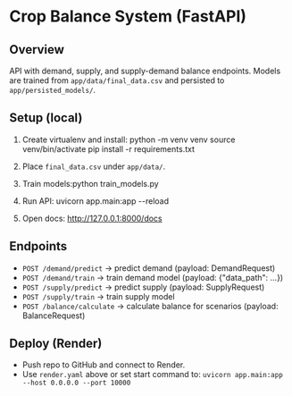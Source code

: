 # Crop Balance System (FastAPI)

## Overview
API with demand, supply, and supply-demand balance endpoints. Models are trained from `app/data/final_data.csv` and persisted to `app/persisted_models/`.

## Setup (local)
1. Create virtualenv and install:
python -m venv venv
source venv/bin/activate
pip install -r requirements.txt

2. Place `final_data.csv` under `app/data/`.
3. Train models:python train_models.py
4. Run API: uvicorn app.main:app --reload
5. Open docs: http://127.0.0.1:8000/docs

## Endpoints
- `POST /demand/predict` -> predict demand (payload: DemandRequest)
- `POST /demand/train` -> train demand model (payload: {"data_path": ...})
- `POST /supply/predict` -> predict supply (payload: SupplyRequest)
- `POST /supply/train` -> train supply model
- `POST /balance/calculate` -> calculate balance for scenarios (payload: BalanceRequest)

## Deploy (Render)
- Push repo to GitHub and connect to Render.
- Use `render.yaml` above or set start command to:
`uvicorn app.main:app --host 0.0.0.0 --port 10000`
